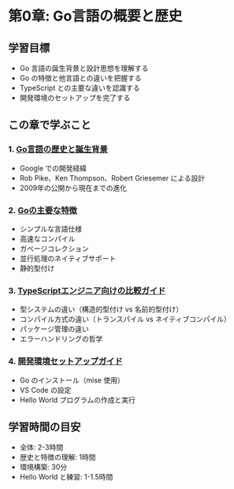 # 第0章: Go言語の概要と歴史

## 学習目標

- Go 言語の誕生背景と設計思想を理解する
- Go の特徴と他言語との違いを把握する
- TypeScript との主要な違いを認識する
- 開発環境のセットアップを完了する

## この章で学ぶこと

### 1. [Go言語の歴史と誕生背景](./01-history/README.md)
- Google での開発経緯
- Rob Pike、Ken Thompson、Robert Griesemer による設計
- 2009年の公開から現在までの進化

### 2. [Goの主要な特徴](./02-features/README.md)
- シンプルな言語仕様
- 高速なコンパイル
- ガベージコレクション
- 並行処理のネイティブサポート
- 静的型付け

### 3. [TypeScriptエンジニア向けの比較ガイド](./03-comparison/README.md)
- 型システムの違い（構造的型付け vs 名前的型付け）
- コンパイル方式の違い（トランスパイル vs ネイティブコンパイル）
- パッケージ管理の違い
- エラーハンドリングの哲学

### 4. [開発環境セットアップガイド](./04-setup/README.md)
- Go のインストール（mise 使用）
- VS Code の設定
- Hello World プログラムの作成と実行

## 学習時間の目安

- 全体: 2-3時間
- 歴史と特徴の理解: 1時間
- 環境構築: 30分
- Hello World と練習: 1-1.5時間